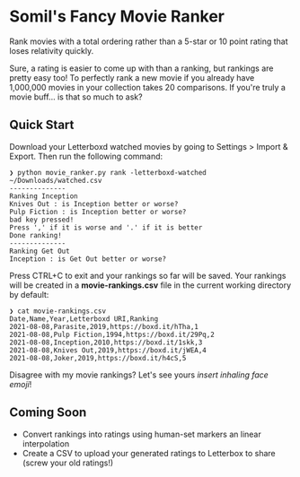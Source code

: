 # Somil's Fancy Movie Ranker
Rank movies with a total ordering rather than a 5-star or 10 point rating that loses relativity quickly.

Sure, a rating is easier to come up with than a ranking, but rankings are pretty easy too! To perfectly rank a new movie if you already have 1,000,000 movies in your collection takes 20 comparisons. If you're truly a movie buff... is that so much to ask?

## Quick Start
Download your Letterboxd watched movies by going to Settings > Import & Export. Then run the following command:

```
❯ python movie_ranker.py rank -letterboxd-watched ~/Downloads/watched.csv
--------------
Ranking Inception
Knives Out : is Inception better or worse?
Pulp Fiction : is Inception better or worse?
bad key pressed!
Press ',' if it is worse and '.' if it is better
Done ranking!
--------------
Ranking Get Out
Inception : is Get Out better or worse?
```

Press CTRL+C to exit and your rankings so far will be saved. Your rankings will be created in a **movie-rankings.csv** file in the current working directory by default:
```
❯ cat movie-rankings.csv
Date,Name,Year,Letterboxd URI,Ranking
2021-08-08,Parasite,2019,https://boxd.it/hTha,1
2021-08-08,Pulp Fiction,1994,https://boxd.it/29Pq,2
2021-08-08,Inception,2010,https://boxd.it/1skk,3
2021-08-08,Knives Out,2019,https://boxd.it/jWEA,4
2021-08-08,Joker,2019,https://boxd.it/h4cS,5
```

Disagree with my movie rankings? Let's see yours *insert inhaling face emoji*!

## Coming Soon
- Convert rankings into ratings using human-set markers an linear interpolation
- Create a CSV to upload your generated ratings to Letterbox to share (screw your old ratings!)
